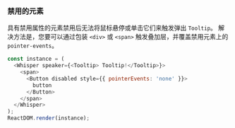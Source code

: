 ### 禁用的元素

具有禁用属性的元素禁用后无法将鼠标悬停或单击它们来触发弹出 `Tooltip`。 解决方法是，您要可以通过包装 `<div>` 或 `<span>` 触发叠加层，并覆盖禁用元素上的 `pointer-events`。

<!--start-code-->

```js
const instance = (
  <Whisper speaker={<Tooltip> Tooltip!</Tooltip>}>
    <span>
      <Button disabled style={{ pointerEvents: 'none' }}>
        button
      </Button>
    </span>
  </Whisper>
);
ReactDOM.render(instance);
```

<!--end-code-->
